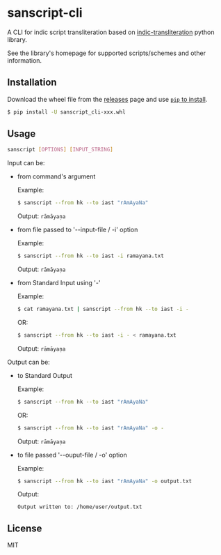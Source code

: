 # sanscript-cli

A CLI for indic script transliteration based on [indic-transliteration](https://github.com/sanskrit-coders/indic_transliteration) python library.

See the library's homepage for supported scripts/schemes and other information.

## Installation

Download the wheel file from the [releases](https://github.com/vipranarayan14/sanscript-cli/releases) page and use [`pip` to install](https://pip.pypa.io/en/latest/user_guide/#installing-from-wheels).

```sh
$ pip install -U sanscript_cli-xxx.whl
```

## Usage

```sh
sanscript [OPTIONS] [INPUT_STRING]
```

Input can be:

- from command's argument

  Example:

  ```sh
  $ sanscript --from hk --to iast "rAmAyaNa"
  ```

  Output: `rāmāyaṇa`

- from file passed to '--input-file / -i' option

  Example:

  ```sh
  $ sanscript --from hk --to iast -i ramayana.txt
  ```

  Output: `rāmāyaṇa`

- from Standard Input using '-'

  Example:

  ```sh
  $ cat ramayana.txt | sanscript --from hk --to iast -i -
  ```

  OR:

  ```sh
  $ sanscript --from hk --to iast -i - < ramayana.txt
  ```

  Output: `rāmāyaṇa`

Output can be:

- to Standard Output

  Example:

  ```sh
  $ sanscript --from hk --to iast "rAmAyaNa"
  ```

  OR:

  ```sh
  $ sanscript --from hk --to iast "rAmAyaNa" -o -
  ```

  Output: `rāmāyaṇa`

- to file passed '--ouput-file / -o' option

  Example:

  ```sh
  $ sanscript --from hk --to iast "rAmAyaNa" -o output.txt
  ```

  Output:

  ```
  Output written to: /home/user/output.txt
  ```

## License

MIT
